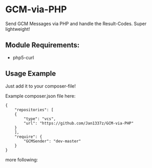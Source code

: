 GCM-via-PHP
===========

Send GCM Messages via PHP and handle the Result-Codes. Super lightweight!

Module Requirements:
----
* php5-curl

Usage Example
----
Just add it to your composer-file!

Example composer.json file here:
```
{
    "repositories": [
    {
        "type": "vcs",
        "url": "https://github.com/Jan1337z/GCM-via-PHP"
    }
    ],
    "require": {
        "GCMSender": "dev-master"
    }
}

```

more following:
